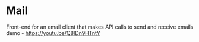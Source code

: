 # Mail
Front-end for an email client that makes API calls to send and receive emails
demo - https://youtu.be/Q8IDn9HTntY
